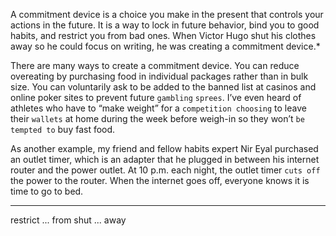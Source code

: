 A commitment device is a choice you make in the present that
controls your actions in the future. It is a way to lock in future
behavior, bind you to good habits, and restrict you from bad ones.
When Victor Hugo shut his clothes away so he could focus on writing,
he was creating a commitment device.*

There are many ways to create a commitment device. You can
reduce overeating by purchasing food in individual packages rather
than in bulk size. You can voluntarily ask to be added to the banned
list at casinos and online poker sites to prevent future `gambling`
`sprees`. I’ve even heard of athletes who have to “make weight” for a
`competition choosing` to leave their `wallets` at home during the week
before weigh-in so they won’t `be tempted to` buy fast food.

As another example, my friend and fellow habits expert Nir Eyal
purchased an outlet timer, which is an adapter that he plugged in
between his internet router and the power outlet. At 10 p.m. each
night, the outlet timer `cuts off` the power to the router. When the
internet goes off, everyone knows it is time to go to bed.

---
restrict ... from
shut ... away